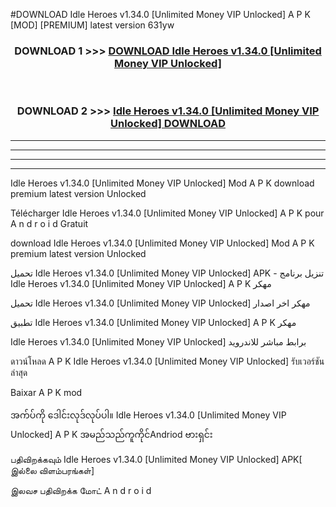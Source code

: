 #DOWNLOAD Idle Heroes  v1.34.0 [Unlimited Money VIP Unlocked] A P K [MOD] [PREMIUM] latest version 631yw



<div align="center">

<h3>DOWNLOAD 1 >>> <a href="https://teeasianyam.web.app?sq=Idle Heroes  v1.34.0 [Unlimited Money VIP Unlocked]">DOWNLOAD Idle Heroes  v1.34.0 [Unlimited Money VIP Unlocked] </a></h3><br>

<h3>DOWNLOAD 2 >>> <a href="https://teeasianyam.web.app?sq=Idle Heroes  v1.34.0 [Unlimited Money VIP Unlocked] ">Idle Heroes  v1.34.0 [Unlimited Money VIP Unlocked]  DOWNLOAD </a></h3>

</div>


----------------------------------------------------------

----------------------------------------------------------

----------------------------------------------------------

----------------------------------------------------------


Idle Heroes  v1.34.0 [Unlimited Money VIP Unlocked]  Mod A P K download premium latest version Unlocked

Télécharger Idle Heroes  v1.34.0 [Unlimited Money VIP Unlocked]  A P K pour A n d r o i d Gratuit

download Idle Heroes  v1.34.0 [Unlimited Money VIP Unlocked]  Mod A P K premium latest version Unlocked

تحميل Idle Heroes  v1.34.0 [Unlimited Money VIP Unlocked]  APK - تنزيل برنامج Idle Heroes  v1.34.0 [Unlimited Money VIP Unlocked]  A P K مهكر

تحميل Idle Heroes  v1.34.0 [Unlimited Money VIP Unlocked]  مهكر اخر اصدار

تطبيق Idle Heroes  v1.34.0 [Unlimited Money VIP Unlocked]  A P K مهكر

Idle Heroes  v1.34.0 [Unlimited Money VIP Unlocked]  برابط مباشر للاندرويد

ดาวน์โหลด A P K Idle Heroes  v1.34.0 [Unlimited Money VIP Unlocked]  รับเวอร์ชันล่าสุด

Baixar A P K mod

အက်ပ်ကို ဒေါင်းလုဒ်လုပ်ပါ။ Idle Heroes  v1.34.0 [Unlimited Money VIP Unlocked]  A P K အမည်သည်ကူကိုင်Andriod ဗားရှင်း

பதிவிறக்கவும் Idle Heroes  v1.34.0 [Unlimited Money VIP Unlocked]  APK[ இல்லை விளம்பரங்கள்] 
 
இலவச பதிவிறக்க மோட் A n d r o i d



